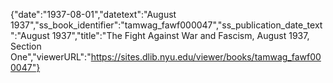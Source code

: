 {"date":"1937-08-01","datetext":"August 1937","ss_book_identifier":"tamwag_fawf000047","ss_publication_date_text":"August 1937","title":"The Fight Against War and Fascism, August 1937, Section One","viewerURL":"https://sites.dlib.nyu.edu/viewer/books/tamwag_fawf000047"}